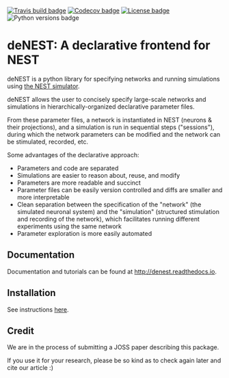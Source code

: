 [![Travis build badge](https://img.shields.io/travis/tombugnon/denest.svg?style=flat-square&maxAge=600)](https://travis-ci.org/tombugnon/denest)
[![Codecov badge](https://img.shields.io/codecov/c/github/tombugnon/denest?style=flat-square&maxAge=600)](https://codecov.io/gh/tombugnon/denest)
[![License badge](https://img.shields.io/github/license/tombugnon/denest.svg?style=flat-square&maxAge=86400)](https://github.com/tombugnon/denest/blob/develop/LICENSE)
![Python versions badge](https://img.shields.io/pypi/pyversions/pyphi.svg?style=flat-square&maxAge=86400)

<!--lint disable list-item-indent-->
<!--lint disable list-item-content-indent-->
<!--lint disable list-item-bullet-indent-->

# deNEST: A declarative frontend for NEST

deNEST is a python library for specifying networks and running simulations using
[the NEST simulator](https://nest-simulator.org).

deNEST allows the user to concisely specify large-scale networks and
simulations in hierarchically-organized declarative parameter files.

From these parameter files, a network is instantiated in NEST (neurons &
their projections), and a simulation is run in sequential steps ("sessions"),
during which the network parameters can be modified and the network can be
stimulated, recorded, etc.

Some advantages of the declarative approach:
- Parameters and code are separated
- Simulations are easier to reason about, reuse, and modify
- Parameters are more readable and succinct
- Parameter files can be easily version controlled and diffs are smaller and more interpretable
- Clean separation between the specification of the "network" (the simulated neuronal system) and the "simulation" (structured stimulation and recording of the network), which facilitates running different experiments using the same network
- Parameter exploration is more easily automated

## Documentation

Documentation and tutorials can be found at <http://denest.readthedocs.io>.


## Installation

See instructions [here](https://denest.readthedocs.io/en/latest/install.html).


## Credit

We are in the process of submitting a JOSS paper describing this package.

If you use it for your research, please be so kind as to check again later and
cite our article :)
